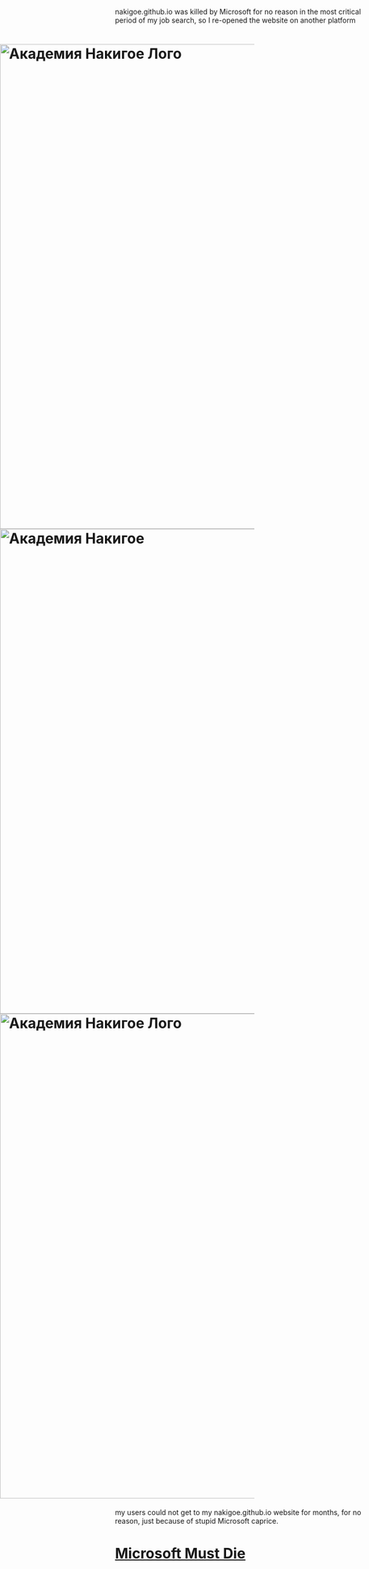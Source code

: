 nakigoe.github.io was killed by Microsoft for no reason in the most critical period of my job search, so I re-opened the website on another platform
<h1><a href="https://nakigoe.org" style="background-color: black;" target="_blank">
<img style="display: block; width: 100vw; 
  position: relative;
  left: 50%;
  right: 50%;
  margin-left: -50vw;
  margin-right: -50vw;"
  src="https://nakigoe.org/_IMG/logo-hot.png" 
  srcset="https://nakigoe.org/_IMG/logo-hot.png 4800w,
    https://nakigoe.org/_SRC/logo-hot-3840.png 3840w,
    https://nakigoe.org/_SRC/logo-hot-2560.png 2560w,
    https://nakigoe.org/_SRC/logo-hot-2400.png 2400w,
    https://nakigoe.org/_SRC/logo-hot-2048.png 2048w,
    https://nakigoe.org/_SRC/logo-hot-1920.png 1920w,
    https://nakigoe.org/_SRC/logo-hot-1600.png 1600w,
    https://nakigoe.org/_SRC/logo-hot-1440.png 1440w,
    https://nakigoe.org/_SRC/logo-hot-1280.png 1280w,
    https://nakigoe.org/_SRC/logo-hot-1200.png 1200w,
    https://nakigoe.org/_SRC/logo-hot-1080.png 1080w,
    https://nakigoe.org/_SRC/logo-hot-960.png 960w,
    https://nakigoe.org/_SRC/logo-hot-720.png 720w,
    https://nakigoe.org/_SRC/logo-hot-600.png 600w,
    https://nakigoe.org/_SRC/logo-hot-480.png 480w,
    https://nakigoe.org/_SRC/logo-hot-300.png 300w"
  alt="Академия Накигое Лого">
<img style="mix-blend-mode: multiply; display: block; width: 100vw;
  position: relative;
  left: 50%;
  right: 50%;
  margin-left: -50vw;
  margin-right: -50vw;
  z-index: 10;" 
  src="https://nakigoe.org/_IMG/nakigoe-academy-night.jpg" 
  srcset="https://nakigoe.org/_IMG/nakigoe-academy-night.jpg 2800w,
    https://nakigoe.org/_SRC/nakigoe-academy-night-2048.jpg 2048w"
  alt="Академия Накигое">
<img style="display: block; width: 100vw; 
  position: relative;
  left: 50%;
  right: 50%;
  margin-left: -50vw;
  margin-right: -50vw;"
  src="https://nakigoe.org/_IMG/logo.png" 
  srcset="https://nakigoe.org/_IMG/logo.png 4800w,
    https://nakigoe.org/_SRC/logo-3840.png 3840w,
    https://nakigoe.org/_SRC/logo-2560.png 2560w,
    https://nakigoe.org/_SRC/logo-2400.png 2400w,
    https://nakigoe.org/_SRC/logo-2048.png 2048w,
    https://nakigoe.org/_SRC/logo-1920.png 1920w,
    https://nakigoe.org/_SRC/logo-1600.png 1600w,
    https://nakigoe.org/_SRC/logo-1440.png 1440w,
    https://nakigoe.org/_SRC/logo-1280.png 1280w,
    https://nakigoe.org/_SRC/logo-1200.png 1200w,
    https://nakigoe.org/_SRC/logo-1080.png 1080w,
    https://nakigoe.org/_SRC/logo-960.png 960w,
    https://nakigoe.org/_SRC/logo-720.png 720w,
    https://nakigoe.org/_SRC/logo-600.png 600w,
    https://nakigoe.org/_SRC/logo-480.png 480w,
    https://nakigoe.org/_SRC/logo-300.png 300w"
  alt="Академия Накигое Лого">
</a></h1>
my users could not get to my nakigoe.github.io website for months, for no reason, just because of stupid Microsoft caprice.
<h1><a style="text-color: red;" href="https://nakigoe.org/articles/rev.html">Microsoft Must Die</a></h1>
